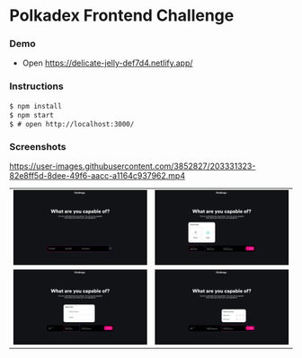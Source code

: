 # Polkadex Frontend Challenge

### Demo
- Open https://delicate-jelly-def7d4.netlify.app/

### Instructions
```
$ npm install
$ npm start
$ # open http://localhost:3000/
```

### Screenshots


https://user-images.githubusercontent.com/3852827/203331323-82e8ff5d-8dee-49f6-aacc-a1164c937962.mp4


| | |
|-|-|
|![](./screenshots/1.png)|![](./screenshots/2.png)|
|![](./screenshots/3.png)|![](./screenshots/4.png)|
